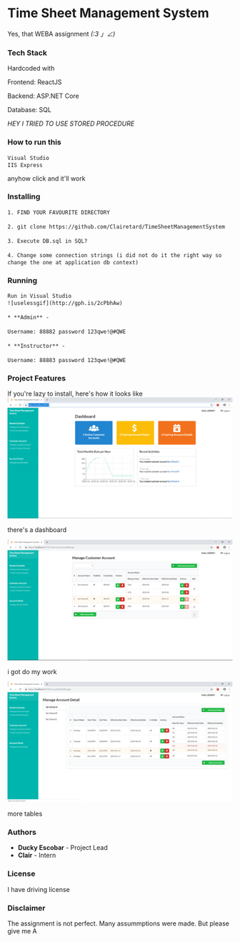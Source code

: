 # Time Sheet Management System

Yes, that WEBA assignment _(:3 」∠)_



### Tech Stack

Hardcoded with

Frontend: ReactJS

Backend: ASP.NET Core

Database: SQL

_HEY I TRIED TO USE STORED PROCEDURE_


### How to run this

```
Visual Studio
IIS Express
```
anyhow click and it'll work


### Installing


```
1. FIND YOUR FAVOURITE DIRECTORY

2. git clone https://github.com/Clairetard/TimeSheetManagementSystem

3. Execute DB.sql in SQL?

4. Change some connection strings (i did not do it the right way so change the one at application db context)
```

### Running

```
Run in Visual Studio
![uselessgif](http://gph.is/2cPbhAw)

* **Admin** - 

Username: 88882 password 123qwe!@#QWE

* **Instructor** - 

Username: 88883 password 123qwe!@#QWE
```

### Project Features

If you're lazy to install, here's how it looks like
![Dashboard](Home.PNG)

there's a dashboard

![Manage Customer Account](ManageCustomerAccount.PNG)

i got do my work

![Manage Account Detail](ManageAccountDetail.PNG)

more tables



### Authors

* **Ducky Escobar** - Project Lead
* **Clair** - Intern



### License

I have driving license


### Disclaimer

The assignment is not perfect. Many assummptions were made. But please give me A

